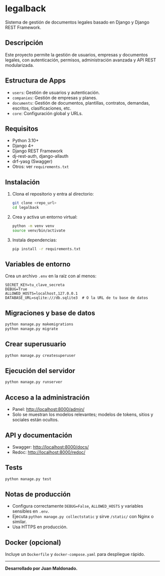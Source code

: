 # legalback

Sistema de gestión de documentos legales basado en Django y Django REST Framework.

## Descripción
Este proyecto permite la gestión de usuarios, empresas y documentos legales, con autenticación, permisos, administración avanzada y API REST modularizada.

## Estructura de Apps
- `users`: Gestión de usuarios y autenticación.
- `companies`: Gestión de empresas y planes.
- `documents`: Gestión de documentos, plantillas, contratos, demandas, escritos, clasificaciones, etc.
- `core`: Configuración global y URLs.

## Requisitos
- Python 3.10+
- Django 4+
- Django REST Framework
- dj-rest-auth, django-allauth
- drf-yasg (Swagger)
- Otros: ver `requirements.txt`

## Instalación
1. Clona el repositorio y entra al directorio:
   ```bash
   git clone <repo_url>
   cd legalback
   ```
2. Crea y activa un entorno virtual:
   ```bash
   python -m venv venv
   source venv/bin/activate
   ```
3. Instala dependencias:
   ```bash
   pip install -r requirements.txt
   ```

## Variables de entorno
Crea un archivo `.env` en la raíz con al menos:
```
SECRET_KEY=tu_clave_secreta
DEBUG=True
ALLOWED_HOSTS=localhost,127.0.0.1
DATABASE_URL=sqlite:///db.sqlite3  # O la URL de tu base de datos
```

## Migraciones y base de datos
```bash
python manage.py makemigrations
python manage.py migrate
```

## Crear superusuario
```bash
python manage.py createsuperuser
```

## Ejecución del servidor
```bash
python manage.py runserver
```

## Acceso a la administración
- Panel: [http://localhost:8000/admin/](http://localhost:8000/admin/)
- Solo se muestran los modelos relevantes; modelos de tokens, sitios y sociales están ocultos.

## API y documentación
- Swagger: [http://localhost:8000/docs/](http://localhost:8000/docs/)
- Redoc: [http://localhost:8000/redoc/](http://localhost:8000/redoc/)

## Tests
```bash
python manage.py test
```

## Notas de producción
- Configura correctamente `DEBUG=False`, `ALLOWED_HOSTS` y variables sensibles en `.env`.
- Ejecuta `python manage.py collectstatic` y sirve `/static/` con Nginx o similar.
- Usa HTTPS en producción.

## Docker (opcional)
Incluye un `Dockerfile` y `docker-compose.yaml` para despliegue rápido.

---

**Desarrollado por Juan Maldonado.** 